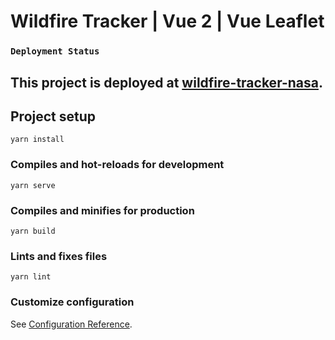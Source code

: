 # Wildfire Tracker | Vue 2 | Vue Leaflet

### `Deployment Status`

## This project is deployed at [wildfire-tracker-nasa](https://wildfire-tracker-nasa.netlify.app/).

## Project setup
```
yarn install
```

### Compiles and hot-reloads for development
```
yarn serve
```

### Compiles and minifies for production
```
yarn build
```

### Lints and fixes files
```
yarn lint
```

### Customize configuration
See [Configuration Reference](https://cli.vuejs.org/config/).
